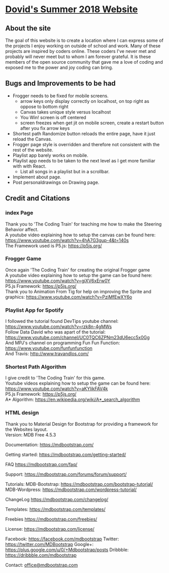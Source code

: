 # <a href="http://terpconnect.umd.edu/~dbaum/summer_2018_website/index.html">Dovid's Summer 2018 Website </a>

## About the site 
The goal of this website is to create a location where I can express some of the projects I enjoy working on outside of school and work.
Many of these projects are inspired by coders online. These coders I've never met and probably will never meet
but to whom I am forever grateful. It is these members of the open source community that gave me a love of coding and exposed me to
the power and joy coding can bring.

## Bugs and Improvements to be had 
* Frogger needs to be fixed for mobile screens. 
    * arrow keys only display correctly on localhost, on top right as oppose to bottom right  
    * Canvas takes unique style versus localhost 
    * You Win! screen is off centered 
    * screen freezes when get jit on mobile screen, create a restart button after you fix arrow keys       
* Shortest path Randomize button reloads the entire page, have it just reload the Canvas.    
* Frogger page style is overridden and therefore not consistent with the rest of the website.     
* Playlist app barely works on mobile.    
* Playlist app needs to be taken to the next level as I get more familiar with with React.    
    * List all songs in a playlist but in a scrollbar.    
* Implement about page.  
* Post personaldrawings on Drawing page.  

## Credit and Citations
### index Page
Thank you to 'The Coding Train' for teaching me how to make the Steering Behavior affect.    
A youtube video explaining how to setup the canvas can be found here: https://www.youtube.com/watch?v=4hA7G3gup-4&t=140s    
The Framework used is P5.js: https://p5js.org/    
### Frogger Game
Once again 'The Coding Train' for creating the original Frogger game    
A youtube video explaining how to setup the game can be found here: https://www.youtube.com/watch?v=giXV6xErw0Y  
P5.js Framework: https://p5js.org/    
Thank you to Animation From Tig for help on improving the Sprite and graphics: https://www.youtube.com/watch?v=PziMfEwXY6o  
### Playlist App for Spotify 
I followed the tutorial found DevTips youtube channel: https://www.youtube.com/watch?v=rzk8n-4gMWs  
Follow Data David who was apart of the tutorial: https://www.youtube.com/channel/UC0TQC6ZPNm23dU6ecc5x0Gg  
And MPJ's channel on programming Fun Fun Function: https://www.youtube.com/funfunfunction  
And Travis: http://www.travandlos.com/  
### Shortest Path Algorithm
I give credit to 'The Coding Train' for this game.  
Youtube videos explaining how to setup the game can be found here: https://www.youtube.com/watch?v=aKYlikFAV4k  
P5.js Framework: https://p5js.org/    
A* Algorithm: https://en.wikipedia.org/wiki/A*_search_algorithm  
### HTML design
Thank you to Material Design for Bootstrap for providing a framework for the Websites layout.  
Version: MDB Free 4.5.3

Documentation:
https://mdbootstrap.com/

Getting started:
https://mdbootstrap.com/getting-started/

FAQ
https://mdbootstrap.com/faq/

Support:
https://mdbootstrap.com/forums/forum/support/

Tutorials:
MDB-Bootstrap: https://mdbootstrap.com/bootstrap-tutorial/
MDB-Wordpress: https://mdbootstrap.com/wordpress-tutorial/

ChangeLog
https://mdbootstrap.com/changelog/

Templates:
https://mdbootstrap.com/templates/

Freebies
https://mdbootstrap.com/freebies/

License:
https://mdbootstrap.com/license/

Facebook: https://facebook.com/mdbootstrap
Twitter: https://twitter.com/MDBootstrap
Google+: https://plus.google.com/u/0/+Mdbootstrap/posts
Dribbble: https://dribbble.com/mdbootstrap


Contact:
office@mdbootstrap.com
     

    











